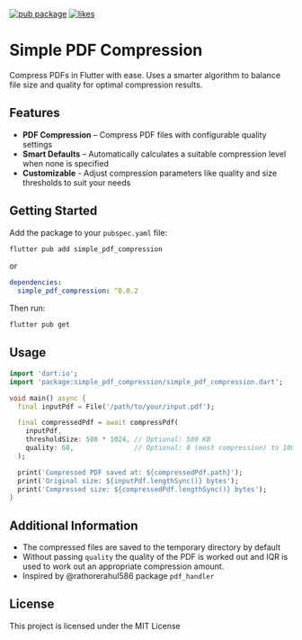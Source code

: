 [![pub package](https://img.shields.io/pub/v/simple_pdf_compression.svg)](https://pub.dev/packages/simple_pdf_compression)
[![likes](https://img.shields.io/pub/likes/simple_pdf_compression.svg)](https://pub.dev/packages/simple_pdf_compression)

# Simple PDF Compression

Compress PDFs in Flutter with ease. Uses a smarter algorithm to balance file size and quality for optimal compression results.

## Features
- **PDF Compression** – Compress PDF files with configurable quality settings
- **Smart Defaults** – Automatically calculates a suitable compression level when none is specified
- **Customizable** - Adjust compression parameters like quality and size thresholds to suit your needs

## Getting Started

Add the package to your `pubspec.yaml` file:

```bash
flutter pub add simple_pdf_compression
```
or
```yaml
dependencies:
  simple_pdf_compression: ^0.0.2
```

Then run:

```bash
flutter pub get
```

## Usage

```dart
import 'dart:io';
import 'package:simple_pdf_compression/simple_pdf_compression.dart';

void main() async {
  final inputPdf = File('/path/to/your/input.pdf');

  final compressedPdf = await compressPdf(
    inputPdf,
    thresholdSize: 500 * 1024, // Optional: 500 KB
    quality: 60,               // Optional: 0 (most compression) to 100 (lowest compression)
  );

  print('Compressed PDF saved at: ${compressedPdf.path}');
  print('Original size: ${inputPdf.lengthSync()} bytes');
  print('Compressed size: ${compressedPdf.lengthSync()} bytes');
}
```

## Additional Information

- The compressed files are saved to the temporary directory by default
- Without passing `quality` the quality of the PDF is worked out and IQR is used to work out an appropriate compression amount.
- Inspired by @rathorerahul586 package `pdf_handler`

## License

This project is licensed under the MIT License